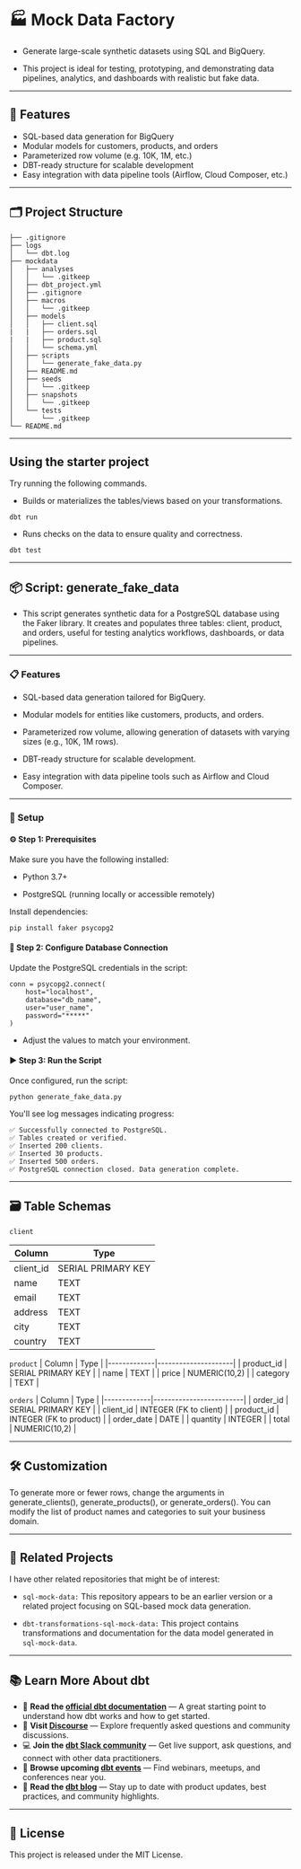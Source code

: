 # 🏭 Mock Data Factory

- Generate large-scale synthetic datasets using SQL and BigQuery.  

- This project is ideal for testing, prototyping, and demonstrating data pipelines, analytics, and dashboards with realistic but fake data.

---

## 📌 Features

- SQL-based data generation for BigQuery
- Modular models for customers, products, and orders
- Parameterized row volume (e.g. 10K, 1M, etc.)
- DBT-ready structure for scalable development
- Easy integration with data pipeline tools (Airflow, Cloud Composer, etc.)

---

## 🗂️ Project Structure

```
├── .gitignore
├── logs
│   └── dbt.log
├── mockdata
│   ├── analyses
│   │   └── .gitkeep
│   ├── dbt_project.yml
│   ├── .gitignore
│   ├── macros
│   │   └── .gitkeep
│   ├── models
│   │   ├── client.sql
|   |   ├── orders.sql
|   |   ├── product.sql
│   │   └── schema.yml
│   ├── scripts
│   │   └── generate_fake_data.py
│   ├── README.md
│   ├── seeds
│   │   └── .gitkeep
│   ├── snapshots
│   │   └── .gitkeep
│   └── tests
│       └── .gitkeep
└── README.md
```

---

## Using the starter project

Try running the following commands.

- Builds or materializes the tables/views based on your transformations.

```
dbt run
```

- Runs checks on the data to ensure quality and correctness.

```
dbt test
```

---

## 📦 Script: generate_fake_data

- This script generates synthetic data for a PostgreSQL database using the Faker library. It creates and populates three tables: client, product, and orders, useful for testing analytics workflows, dashboards, or data pipelines.

---

### 📋 Features

- SQL-based data generation tailored for BigQuery.

- Modular models for entities like customers, products, and orders.

- Parameterized row volume, allowing generation of datasets with varying sizes (e.g., 10K, 1M rows).

- DBT-ready structure for scalable development.

- Easy integration with data pipeline tools such as Airflow and Cloud Composer.

---

### 🚀 Setup

#### ⚙️ Step 1: Prerequisites

Make sure you have the following installed:

- Python 3.7+

- PostgreSQL (running locally or accessible remotely)

Install dependencies:

```
pip install faker psycopg2
```

#### 🔗 Step 2: Configure Database Connection

Update the PostgreSQL credentials in the script:

```
conn = psycopg2.connect(
    host="localhost",
    database="db_name",
    user="user_name",
    password="*****"
)
```

- Adjust the values to match your environment.

#### ▶️ Step 3: Run the Script

Once configured, run the script:

```
python generate_fake_data.py
```

You'll see log messages indicating progress:

```
✅ Successfully connected to PostgreSQL.
✅ Tables created or verified.
✅ Inserted 200 clients.
✅ Inserted 30 products.
✅ Inserted 500 orders.
✅ PostgreSQL connection closed. Data generation complete.
```
---

## 🗃️ Table Schemas

```client```

| Column    | Type               |
|-----------|--------------------|
| client_id | SERIAL PRIMARY KEY |
| name      | TEXT               |
| email     | TEXT               |
| address   | TEXT               |
| city      | TEXT               |
| country   | TEXT               |

```product```
| Column      | Type                |
|-------------|---------------------|
| product_id  | SERIAL PRIMARY KEY  |
| name        | TEXT                |
| price       | NUMERIC(10,2)       |
| category    | TEXT                |

```orders```
| Column      | Type                    |
|-------------|-------------------------|
| order_id    | SERIAL PRIMARY KEY      |
| client_id   | INTEGER (FK to client)  |
| product_id  | INTEGER (FK to product) |
| order_date  | DATE                    |
| quantity    | INTEGER                 |
| total       | NUMERIC(10,2)           |

---

## 🛠️ Customization

To generate more or fewer rows, change the arguments in generate_clients(), generate_products(), or generate_orders(). You can modify the list of product names and categories to suit your business domain.

---

## 📎 Related Projects

I have other related repositories that might be of interest:​

- ```sql-mock-data:``` This repository appears to be an earlier version or a related project focusing on SQL-based mock data generation.

- ```dbt-transformations-sql-mock-data:``` This project contains transformations and documentation for the data model generated in ```sql-mock-data```.​

---

## 📚 Learn More About dbt

- 📖 **Read the [official dbt documentation](https://docs.getdbt.com/docs/introduction)** — A great starting point to understand how dbt works and how to get started.
- 💬 **Visit [Discourse](https://discourse.getdbt.com/)** — Explore frequently asked questions and community discussions.
- 💻 **Join the [dbt Slack community](https://community.getdbt.com/)** — Get live support, ask questions, and connect with other data practitioners.
- 📅 **Browse upcoming [dbt events](https://events.getdbt.com)** — Find webinars, meetups, and conferences near you.
- 📰 **Read the [dbt blog](https://blog.getdbt.com/)** — Stay up to date with product updates, best practices, and community highlights.

---

## 📄 License

This project is released under the MIT License.